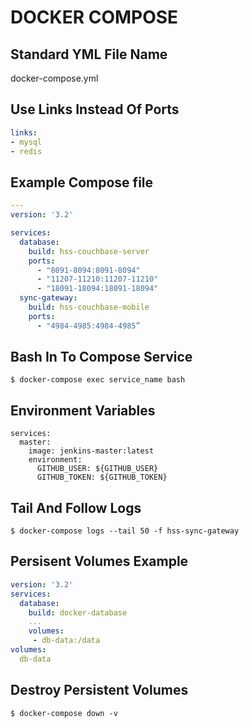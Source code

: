# DOCKER COMPOSE

## Standard YML File Name
docker-compose.yml

## Use Links Instead Of Ports
```YAML
links:
- mysql
- redis
```

## Example Compose file
```YAML
---
version: '3.2'

services:
  database:
    build: hss-couchbase-server
    ports:
      - "8091-8094:8091-8094"
      - "11207-11210:11207-11210"
      - "18091-18094:18091-18094"
  sync-gateway:
    build: hss-couchbase-mobile
    ports:
      - "4984-4985:4984-4985”
```

## Bash In To Compose Service
```console
$ docker-compose exec service_name bash
```

## Environment Variables
```
services:
  master:
    image: jenkins-master:latest
    environment:
      GITHUB_USER: ${GITHUB_USER}
      GITHUB_TOKEN: ${GITHUB_TOKEN}
```

## Tail And Follow Logs
```console
$ docker-compose logs --tail 50 -f hss-sync-gateway
```

## Persisent Volumes Example
```YAML
version: '3.2'
services:
  database:
    build: docker-database
    ...
    volumes:
     - db-data:/data
volumes:
  db-data
```

## Destroy Persistent Volumes
```console
$ docker-compose down -v
```
